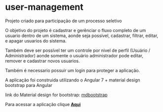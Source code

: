 # user-management
Projeto criado para participação de um processo seletivo

O objetivo do projeto é cadastrar e gerênciar o fluxo completo de um usuario dentro de um sistema, aonde seja possivel, cadastrar, filtrar, editar, e apagar usuarios do sistema.

Também deve ser possível ter um controle por nivel de perfil (Usuário / Administrador) aonde somente o usuário administrador pode editar, remover e cadastrar novos usuarios.

Também é necessario possuir um login para proteger a aplicação.

A aplicação foi construida utilizando o Angular 7 + material design bootstrap para Angular

link do Material design for bootstrap:
<a href="https://mdbootstrap.com/docs/angular">mdbootstrap</a><br>

Para acessar a aplicação clique <a href="https://ricardowebdev.github.io/user-management/docs/"><b>Aqui</b></a><br>

